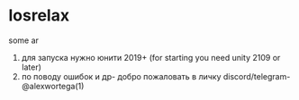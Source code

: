 # losrelax
some ar
1) для запуска нужно юнити 2019+ (for starting you need unity 2109 or later)
2) по поводу ошибок  и др- добро пожаловать в личку discord/telegram-@alexwortega(1)
